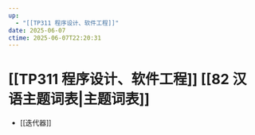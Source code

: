 ```yaml
---
up:
  - "[[TP311 程序设计、软件工程]]"
date: 2025-06-07
ctime: 2025-06-07T22:20:31
---
```


# [[TP311 程序设计、软件工程]] [[82 汉语主题词表|主题词表]]

- [[迭代器]]
